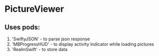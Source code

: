 # PictureViewer

## Uses pods:

1. 'SwiftyJSON' - to parse json response
1. 'MBProgressHUD' - to display activity indicator while loading pictures
1. 'RealmSwift' - to store data

